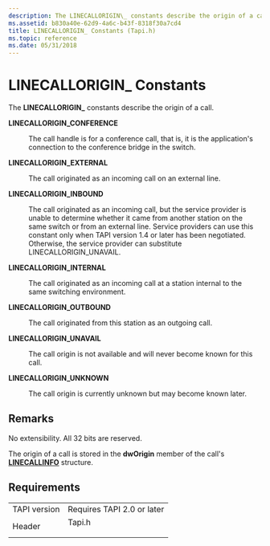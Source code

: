 ```yaml
---
description: The LINECALLORIGIN\_ constants describe the origin of a call.
ms.assetid: b830a40e-62d9-4a6c-b43f-8318f30a7cd4
title: LINECALLORIGIN_ Constants (Tapi.h)
ms.topic: reference
ms.date: 05/31/2018
---
```


# LINECALLORIGIN\_ Constants

The **LINECALLORIGIN\_** constants describe the origin of a call.

<dl> <dt>

<span id="LINECALLORIGIN_CONFERENCE"></span><span id="linecallorigin_conference"></span>**LINECALLORIGIN\_CONFERENCE**
</dt> <dd> <dl> <dt>



The call handle is for a conference call, that is, it is the application's connection to the conference bridge in the switch.


</dt> </dl> </dd> <dt>

<span id="LINECALLORIGIN_EXTERNAL"></span><span id="linecallorigin_external"></span>**LINECALLORIGIN\_EXTERNAL**
</dt> <dd> <dl> <dt>



The call originated as an incoming call on an external line.


</dt> </dl> </dd> <dt>

<span id="LINECALLORIGIN_INBOUND"></span><span id="linecallorigin_inbound"></span>**LINECALLORIGIN\_INBOUND**
</dt> <dd> <dl> <dt>



The call originated as an incoming call, but the service provider is unable to determine whether it came from another station on the same switch or from an external line. Service providers can use this constant only when TAPI version 1.4 or later has been negotiated. Otherwise, the service provider can substitute LINECALLORIGIN\_UNAVAIL.


</dt> </dl> </dd> <dt>

<span id="LINECALLORIGIN_INTERNAL"></span><span id="linecallorigin_internal"></span>**LINECALLORIGIN\_INTERNAL**
</dt> <dd> <dl> <dt>



The call originated as an incoming call at a station internal to the same switching environment.


</dt> </dl> </dd> <dt>

<span id="LINECALLORIGIN_OUTBOUND"></span><span id="linecallorigin_outbound"></span>**LINECALLORIGIN\_OUTBOUND**
</dt> <dd> <dl> <dt>



The call originated from this station as an outgoing call.


</dt> </dl> </dd> <dt>

<span id="LINECALLORIGIN_UNAVAIL"></span><span id="linecallorigin_unavail"></span>**LINECALLORIGIN\_UNAVAIL**
</dt> <dd> <dl> <dt>



The call origin is not available and will never become known for this call.


</dt> </dl> </dd> <dt>

<span id="LINECALLORIGIN_UNKNOWN"></span><span id="linecallorigin_unknown"></span>**LINECALLORIGIN\_UNKNOWN**
</dt> <dd> <dl> <dt>



The call origin is currently unknown but may become known later.


</dt> </dl> </dd> </dl>

## Remarks

No extensibility. All 32 bits are reserved.

The origin of a call is stored in the **dwOrigin** member of the call's [**LINECALLINFO**](/windows/desktop/api/Tapi/ns-tapi-linecallinfo) structure.

## Requirements



|                         |                                                                                   |
|-------------------------|-----------------------------------------------------------------------------------|
| TAPI version<br/> | Requires TAPI 2.0 or later<br/>                                             |
| Header<br/>       | <dl> <dt>Tapi.h</dt> </dl> |



 

 




